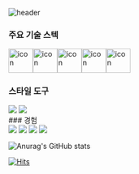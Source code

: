 ![header](https://capsule-render.vercel.app/api?type=slice&&color=0:d9,100:a82da8&height=250&section=header&text=Job%20Wanted&fontSize=62&fontAlign=67&fontAlignY=20&animation=twinkling&rotate=16.6&fontColor=ecf&desc=Front-end%20Developer&descSize=35&descAlign=77&descAlignY=41&stroke=fff&strokeWidth=2)

### 주요 기술 스텍
<div style="display: flex; align-items: flex-start;"><img src="https://techstack-generator.vercel.app/js-icon.svg" alt="icon" width="48" height="48" /><img src="https://techstack-generator.vercel.app/ts-icon.svg" alt="icon" width="48" height="48" /><img src="https://techstack-generator.vercel.app/react-icon.svg" alt="icon" width="48" height="48" /><img src="https://techstack-generator.vercel.app/redux-icon.svg" alt="icon" width="48" height="48" /><img src="https://techstack-generator.vercel.app/restapi-icon.svg" alt="icon" width="48" height="48" /></div>

### 스타일 도구
<div style="flex">
<img src="https://img.shields.io/badge/emotion-f91?style=for-the-badge&logo=emotion&logoColor=blueviolet">
  <img src="https://img.shields.io/badge/styledcomponent-f91?style=for-the-badge&logo=styledcomponent&logoColor=ff69b4">
</div>
### 경험
<div style="flex">
<img src="https://img.shields.io/badge/mongodb-f91?style=for-the-badge&logo=mongodb&logoColor=green">
<img src="https://img.shields.io/badge/express-f91?style=for-the-badge&logo=express&logoColor=informational">
<img src="https://img.shields.io/badge/lerna-f91?style=for-the-badge&logo=lerna&logoColor=informational">
<img src="https://img.shields.io/badge/firebase-f91?style=for-the-badge&logo=firebase&logoColor=critical">
</div>



![Anurag's GitHub stats](https://github-readme-stats.vercel.app/api?username=Tchaikovsky1114&show_icons=true&theme=radical)





[![Hits](https://hits.seeyoufarm.com/api/count/incr/badge.svg?url=https%3A%2F%2Fgithub.com%2FTchaikovsky1114&count_bg=%236E7778&title_bg=%234A8BDB&icon=github.svg&icon_color=%231D1B1B&title=hits&edge_flat=false)](https://hits.seeyoufarm.com)

